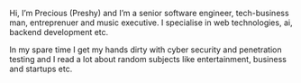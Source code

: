 Hi, I’m Precious (Preshy) and I’m a senior software engineer, tech-business man, entreprenuer and music executive. I specialise in web technologies, ai, backend development etc.

In my spare time I get my hands dirty with cyber security and penetration testing and I read a lot about random subjects like entertainment, business and startups etc.
